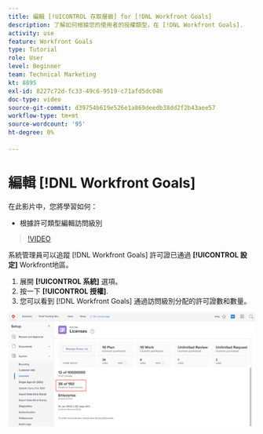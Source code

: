 ```yaml
---
title: 編輯 [!UICONTROL 存取層級] for [!DNL Workfront Goals]
description: 了解如何根據您的使用者的授權類型，在 [!DNL Workfront Goals].
activity: use
feature: Workfront Goals
type: Tutorial
role: User
level: Beginner
team: Technical Marketing
kt: 8895
exl-id: 8227c72d-fc33-49c6-9519-c71afd5dc046
doc-type: video
source-git-commit: d39754b619e526e1a869deedb38dd2f2b43aee57
workflow-type: tm+mt
source-wordcount: '95'
ht-degree: 0%

---
```


# 編輯 [!DNL Workfront Goals]

在此影片中，您將學習如何：

* 根據許可類型編輯訪問級別

>[!VIDEO](https://video.tv.adobe.com/v/335189/?quality=12)

系統管理員可以追蹤 [!DNL Workfront Goals] 許可證已通過 **[!UICONTROL 設定]** Workfront地區。

1. 展開 **[!UICONTROL 系統]** 選項。
1. 按一下 **[!UICONTROL 授權]**.
1. 您可以看到 [!DNL Workfront Goals] 通過訪問級別分配的許可證數和數量。

![螢幕擷圖 [!DNL Workfront Goals] 「設定」區域中的授權 [!DNL Workfront]](assets/02-workfront-goals-licenses.png)
